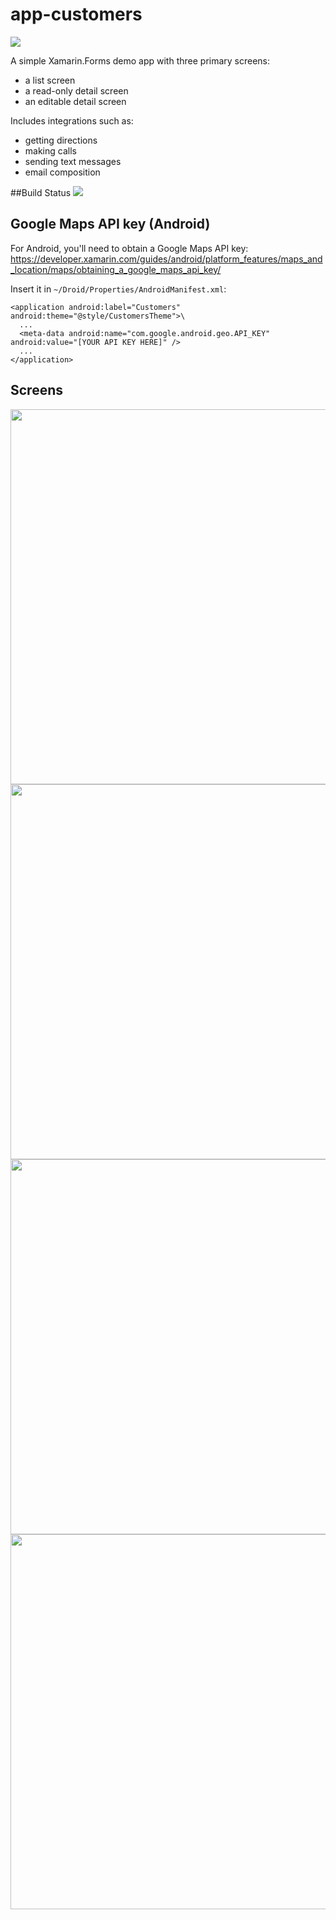 # app-customers
<img src="https://raw.githubusercontent.com/xamarin/app-customers/master/Screenshots/Customers_Screens.jpg" />

A simple Xamarin.Forms demo app with three primary screens:

* a list screen
* a read-only detail screen
* an editable detail screen

Includes integrations such as:

* getting directions
* making calls
* sending text messages
* email composition

##Build Status
<img src="https://www.bitrise.io/app/7210fb7015b6b6b6.svg?token=y5K_xmtDXKdEzUprMqbWTg" />

## Google Maps API key (Android)
For Android, you'll need to obtain a Google Maps API key:
https://developer.xamarin.com/guides/android/platform_features/maps_and_location/maps/obtaining_a_google_maps_api_key/

Insert it in `~/Droid/Properties/AndroidManifest.xml`:

    <application android:label="Customers" android:theme="@style/CustomersTheme">\
      ...
      <meta-data android:name="com.google.android.geo.API_KEY" android:value="[YOUR API KEY HERE]" />
      ...
    </application>

## Screens
<img src="https://raw.githubusercontent.com/xamarin/app-customers/master/Screenshots/Customers_ListPage.png" width="600" />
<img src="https://raw.githubusercontent.com/xamarin/app-customers/master/Screenshots/Customers_DetailPage.png" width="600" />
<img src="https://raw.githubusercontent.com/xamarin/app-customers/master/Screenshots/Customers_EditPage.png" width="600" />
<img src="https://raw.githubusercontent.com/xamarin/app-customers/master/Screenshots/Customers_GetDirections.png" width="600" />

